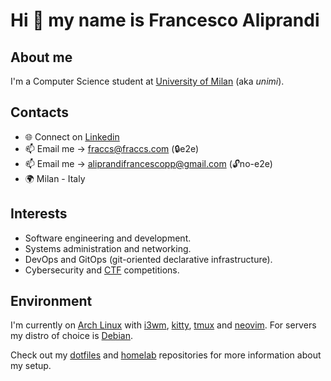 # Hi 👋 my name is Francesco Aliprandi

## About me

I'm a Computer Science student at [University of Milan](https://en.wikipedia.org/wiki/University_of_Milan) (aka *unimi*).

## Contacts

- 🌐 Connect on [Linkedin](https://www.linkedin.com/in/francesco-cristiano-aliprandi/)
- 📫 Email me -> fraccs@fraccs.com (🔒e2e)
- 📫 Email me -> aliprandifrancescopp@gmail.com (🔓no-e2e)
- 🌍 Milan - Italy

## Interests

- Software engineering and development.
- Systems administration and networking.
- DevOps and GitOps (git-oriented declarative infrastructure).
- Cybersecurity and [CTF](https://en.wikipedia.org/wiki/Capture_the_flag_(cybersecurity)) competitions.

## Environment

I'm currently on [Arch Linux](https://archlinux.org/) with [i3wm](https://i3wm.org/), [kitty](https://sw.kovidgoyal.net/kitty/), [tmux](https://github.com/tmux/tmux/wiki) and [neovim](https://neovim.io/). For servers my distro of choice is [Debian](https://www.debian.org).

Check out my [dotfiles](https://github.com/fraccs/dotfiles) and [homelab](https://github.com/fraccs/homelab) repositories for more information about my setup.
